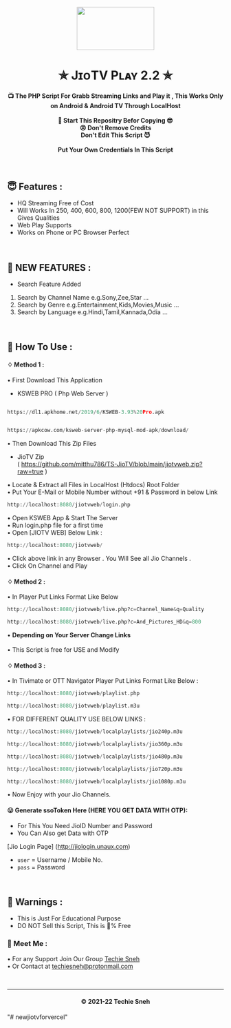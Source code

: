 
<p align="center"><img src="https://images.firstpost.com/wp-content/uploads/2020/07/jio-tvplus-1280.jpg" width="180" height="100"></p>

<h1 align='center'>✯ JɪᴏTV Pʟᴀʏ 2.2 ✯</h1>

<!-- DO NOT EDIT FILE AND ADD YOU NAME HERE AND PUBLISH -->
<!-- © 2021-22 TechieSneh -->

<h4 align='center'>📺 The PHP Script For Grabb Streaming Links and Play it , This Works Only on Android & Android TV Through LocalHost <br><br>🌟 Start This Repositry Befor Copying 😎<br>😠 Don't Remove Credits<br>Don't Edit This Script 😈<br><br>Put Your Own Credentials In This Script</h4>
<br>

<h2>😇 Features :</h2>

- HQ Streaming Free of Cost <br>
- Will Works In 250, 400, 600, 800, 1200(FEW NOT SUPPORT) in this Gives Qualities
- Web Play Supports
- Works on Phone or PC Browser Perfect


<br>
<h2>💖 NEW FEATURES :</h2>

- Search Feature Added<br>
1. Search by Channel Name e.g.Sony,Zee,Star ...
2. Search by Genre e.g.Entertainment,Kids,Movies,Music ...
3. Search by Language e.g.Hindi,Tamil,Kannada,Odia ... 


<br>
<h2>🍁 How To Use : </h2>

#### ♢ Method 1 :

• First Download This Application<br>
 - KSWEB PRO ( Php Web Server ) <br>

  ```py
  
https://dl1.apkhome.net/2019/6/KSWEB-3.93%20Pro.apk

  ```
  
  ```py

https://apkcow.com/ksweb-server-php-mysql-mod-apk/download/

  ```

• Then Download This Zip Files<br>
 - JioTV Zip <br> ( https://github.com/mitthu786/TS-JioTV/blob/main/jiotvweb.zip?raw=true ) <br>

• Locate & Extract all Files in LocalHost (Htdocs) Root Folder <br>
• Put Your E-Mail or Mobile Number without +91 & Password in below Link <br>

```py
http://localhost:8080/jiotvweb/login.php
```

• Open KSWEB App & Start The Server <br>
• Run login.php file for a first time <br>
• Open [JIOTV WEB] Below Link :

```py
http://localhost:8080/jiotvweb/
```
• Click above link in any Browser . You Will See all Jio Channels . <br>
• Click On Channel and Play <br>

#### ♢ Method 2 :

• In Player Put Links Format Like Below

  ```py
http://localhost:8080/jiotvweb/live.php?c=Channel_Name&q=Quality
  ```

```py
http://localhost:8080/jiotvweb/live.php?c=And_Pictures_HD&q=800
```
  
• <b>Depending on Your Server Change Links<br></b><br> 
• This Script is free for USE and Modify</b><br>

#### ♢ Method 3 :

• In Tivimate or OTT Navigator Player Put Links Format Like Below :<br> 

  ```py
http://localhost:8080/jiotvweb/playlist.php
  ```

  ```py
http://localhost:8080/jiotvweb/playlist.m3u
  ```

• FOR DIFFERENT QUALITY USE BELOW LINKS :<br> 

  ```py
http://localhost:8080/jiotvweb/localplaylists/jio240p.m3u
  ```

  ```py
http://localhost:8080/jiotvweb/localplaylists/jio360p.m3u
  ```
  
  ```py
http://localhost:8080/jiotvweb/localplaylists/jio480p.m3u
  ```

  ```py
http://localhost:8080/jiotvweb/localplaylists/jio720p.m3u
  ```

  ```py
http://localhost:8080/jiotvweb/localplaylists/jio1080p.m3u
  ```          
  
• Now Enjoy with your Jio Channels.</b><br>

<!-- DO NOT EDIT FILE AND ADD YOU NAME HERE AND PUBLISH -->
<!-- © 2021-22 TechieSneh -->

#### 😛 Generate ssoToken Here (HERE YOU GET DATA WITH OTP):

- For This You Need JioID Number and Password
- You Can Also get Data with OTP 

[Jio Login Page] (http://jiologin.unaux.com)
 
- `user` = Username / Mobile No.
- `pass` = Password

<br>
 

<h2>🚸 Warnings :</h2>

- This is Just For Educational Purpose
- DO NOT Sell this Script, This is 💯% Free

<h3>🤗 Meet Me : </h3>

• For any Support Join Our Group [Techie Sneh](https://t.me/techiesneh)<br>
• Or Contact at [techiesneh@protonmail.com](mailto:techiesneh@protonmail.com)

<br>


---
<h4 align='center'>© 2021-22 Techie Sneh</h4>

<!-- DO NOT REMOVE THIS CREDIT -->










"# newjiotvforvercel" 
